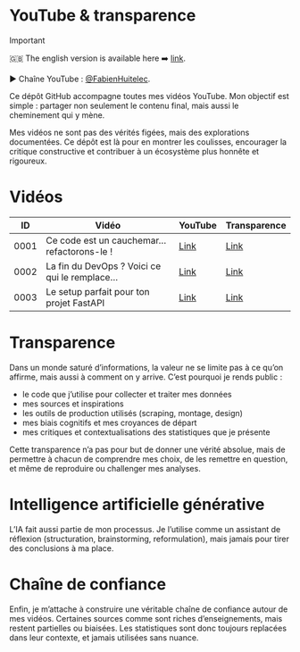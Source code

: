 # YouTube & transparence

> [!important]
> 🇬🇧 The english version is available here ➡️ [link](/english/README.md).

▶️ Chaîne YouTube : [@FabienHuitelec](https://www.youtube.com/@FabienHuitelec).

Ce dépôt GitHub accompagne toutes mes vidéos YouTube. Mon objectif est simple : partager non seulement le contenu final, mais aussi le cheminement qui y mène.

Mes vidéos ne sont pas des vérités figées, mais des explorations documentées. Ce dépôt est là pour en montrer les coulisses, encourager la critique constructive et contribuer à un écosystème plus honnête et rigoureux.

# Vidéos

| ID   | Vidéo                                        | YouTube                                             | Transparence                                                                   |
| ---- | -------------------------------------------- | --------------------------------------------------- | ------------------------------------------------------------------------------ |
| 0001 | Ce code est un cauchemar… refactorons-le !   | [Link](https://www.youtube.com/watch?v=bql1SxWoqVw) | [Link](/videos/0001-this-code-is-a-nightmare-lets-refactor-it/YOUTUBE.fr.md)   |
| 0002 | La fin du DevOps ? Voici ce qui le remplace… | [Link](https://www.youtube.com/watch?v=VnExltM4yII) | [Link](/videos/0002-the-end-of-devops--heres-whats-replacing-it/YOUTUBE.fr.md) |
| 0003 | Le setup parfait pour ton projet FastAPI     | [Link](https://www.youtube.com/watch?v=0kmdkfS2hek) | [Link](/videos/0003-the-perfect-setup-for-your-fastapi-project/YOUTUBE.fr.md)  |

# Transparence

Dans un monde saturé d’informations, la valeur ne se limite pas à ce qu’on affirme, mais aussi à comment on y arrive. C’est pourquoi je rends public :

- le code que j’utilise pour collecter et traiter mes données
- mes sources et inspirations
- les outils de production utilisés (scraping, montage, design)
- mes biais cognitifs et mes croyances de départ
- mes critiques et contextualisations des statistiques que je présente

Cette transparence n’a pas pour but de donner une vérité absolue, mais de permettre à chacun de comprendre mes choix, de les remettre en question, et même de reproduire ou challenger mes analyses.

# Intelligence artificielle générative

L’IA fait aussi partie de mon processus. Je l’utilise comme un assistant de réflexion (structuration, brainstorming, reformulation), mais jamais pour tirer des conclusions à ma place.

# Chaîne de confiance

Enfin, je m’attache à construire une véritable chaîne de confiance autour de mes vidéos. Certaines sources comme sont riches d’enseignements, mais restent partielles ou biaisées. Les statistiques sont donc toujours replacées dans leur contexte, et jamais utilisées sans nuance.
